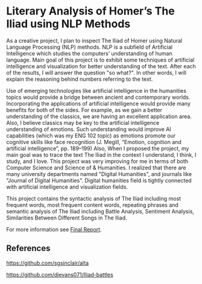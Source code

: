 # Literary Analysis of Homer’s The Iliad using NLP Methods

As a creative project, I plan to inspect The Iliad of Homer using Natural Language
Processing (NLP) methods. NLP is a subfield of Artificial Intelligence which studies the
computers’ understanding of human language. Main goal of this project is to exhibit some
techniques of artificial intelligence and visualization for better understanding of the text.
After each of the results, I will answer the question "so what?". In other words, I will
explain the reasoning behind numbers referring to the text.


Use of emerging technologies like artificial intelligence in the humanities topics would
provide a bridge between ancient and contemporary worlds. Incorporating the applications
of artificial intelligence would provide many benefits for both of the sides. For example, as
we gain a better understanding of the classics, we are having an excellent application area.
Also, I believe classics may be key to the artificial intelligence understanding of emotions.
Such understanding would improve AI capabilities (which was my ENG 102 topic) as
emotions promote our cognitive skills like face recognition (J. Megill, “Emotion, cognition
and artificial intelligence”, pp. 189–199)
Also, When I proposed the project, my main goal was to trace the text The Iliad in
the context I understand, I think, I study, and I love. This project was very improving
for me in terms of both Computer Science and Science of & Humanities. I realized that
there are many university departments named "Digital Humanities", and journals like
"Journal of Digital Humanities". Digital humanities field is tightly connected with artificial
intelligence and visualization fields.

This project contains the syntactic analysis of The Iliad including most frequent words, most frequent content words, repeating phrases and semantic analysis of The Iliad including Battle Analysis, Sentiment Analysis, Similarities Between Different Songs in The Iliad.

For more information see [Final Report](Report_Final.pdf).


## References
https://github.com/sgsinclair/alta

https://github.com/djevans071/Iliad-battles
